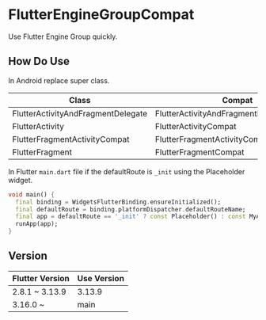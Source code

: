 # FlutterEngineGroupCompat

Use Flutter Engine Group quickly.

## How Do Use

In Android replace super class.

| Class                              | Compat                                   |
|------------------------------------|------------------------------------------|
| FlutterActivityAndFragmentDelegate | FlutterActivityAndFragmentDelegateCompat |
| FlutterActivity                    | FlutterActivityCompat                    |
| FlutterFragmentActivityCompat      | FlutterFragmentActivityCompat            |
| FlutterFragment                    | FlutterFragmentCompat                    |

In Flutter `main.dart` file if the defaultRoute is `_init` using the Placeholder widget.  

```dart
void main() {
  final binding = WidgetsFlutterBinding.ensureInitialized();
  final defaultRoute = binding.platformDispatcher.defaultRouteName;
  final app = defaultRoute == '_init' ? const Placeholder() : const MyApp();
  runApp(app);
}
```

## Version

| Flutter Version | Use Version |
|-----------------|-------------|
| 2.8.1 ~ 3.13.9  | 3.13.9      |
| 3.16.0 ~        | main        |